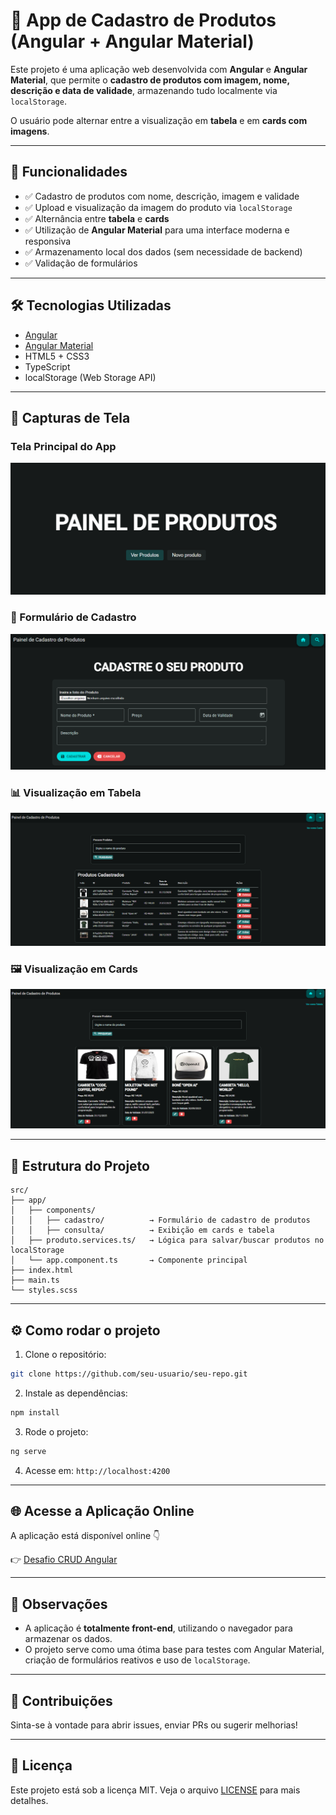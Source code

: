 # 🛒 App de Cadastro de Produtos (Angular + Angular Material)

Este projeto é uma aplicação web desenvolvida com **Angular** e **Angular Material**, que permite o **cadastro de produtos com imagem, nome, descrição e data de validade**, armazenando tudo localmente via `localStorage`.

O usuário pode alternar entre a visualização em **tabela** e em **cards com imagens**.

---

## 🚀 Funcionalidades

- ✅ Cadastro de produtos com nome, descrição, imagem e validade
- ✅ Upload e visualização da imagem do produto via `localStorage`
- ✅ Alternância entre **tabela** e **cards**
- ✅ Utilização de **Angular Material** para uma interface moderna e responsiva
- ✅ Armazenamento local dos dados (sem necessidade de backend)
- ✅ Validação de formulários

---

## 🛠️ Tecnologias Utilizadas

- [Angular](https://angular.io/)
- [Angular Material](https://material.angular.io/)
- HTML5 + CSS3
- TypeScript
- localStorage (Web Storage API)

---

## 📸 Capturas de Tela

### Tela Principal do App

![Tela Principal](./src/assets/tela-principal.png)

### 🧾 Formulário de Cadastro

![Formulário](./src/assets/tela-cadastro.png)

### 📊 Visualização em Tabela

![Tabela de Produtos](./src/assets/tela-visual-tabela.png)

### 🖼️ Visualização em Cards

![Cards de Produtos](./src/assets/tela-visual-cards.png)

---

## 📁 Estrutura do Projeto

```
src/
├── app/
│   ├── components/
│   │   ├── cadastro/          → Formulário de cadastro de produtos
│   │   ├── consulta/          → Exibição em cards e tabela
│   ├── produto.services.ts/   → Lógica para salvar/buscar produtos no localStorage
│   └── app.component.ts       → Componente principal
├── index.html
├── main.ts
└── styles.scss
```

---

## ⚙️ Como rodar o projeto

1. Clone o repositório:

```bash
git clone https://github.com/seu-usuario/seu-repo.git
```

2. Instale as dependências:

```bash
npm install
```

3. Rode o projeto:

```bash
ng serve
```

4. Acesse em: `http://localhost:4200`

---
## 🌐 Acesse a Aplicação Online

A aplicação está disponível online 👇

👉 [Desafio CRUD Angular](https://desafio-crud-angular.netlify.app/)

---

## 📌 Observações

- A aplicação é **totalmente front-end**, utilizando o navegador para armazenar os dados.
- O projeto serve como uma ótima base para testes com Angular Material, criação de formulários reativos e uso de `localStorage`.

---

## 🤝 Contribuições

Sinta-se à vontade para abrir issues, enviar PRs ou sugerir melhorias!

---

## 📄 Licença

Este projeto está sob a licença MIT. Veja o arquivo [LICENSE](LICENSE) para mais detalhes.
